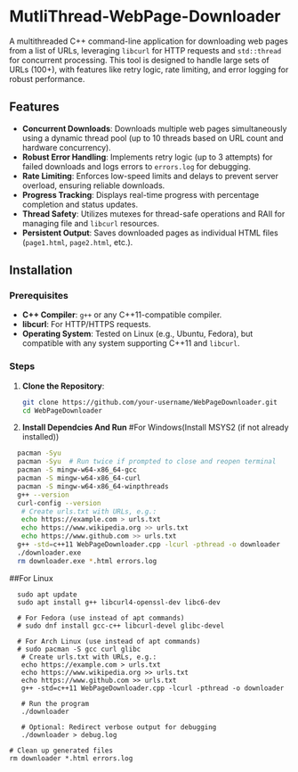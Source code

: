 # MutliThread-WebPage-Downloader

A multithreaded C++ command-line application for downloading web pages from a list of URLs, leveraging `libcurl` for HTTP requests and `std::thread` for concurrent processing. This tool is designed to handle large sets of URLs (100+), with features like retry logic, rate limiting, and error logging for robust performance.

## Features
- **Concurrent Downloads**: Downloads multiple web pages simultaneously using a dynamic thread pool (up to 10 threads based on URL count and hardware concurrency).
- **Robust Error Handling**: Implements retry logic (up to 3 attempts) for failed downloads and logs errors to `errors.log` for debugging.
- **Rate Limiting**: Enforces low-speed limits and delays to prevent server overload, ensuring reliable downloads.
- **Progress Tracking**: Displays real-time progress with percentage completion and status updates.
- **Thread Safety**: Utilizes mutexes for thread-safe operations and RAII for managing file and `libcurl` resources.
- **Persistent Output**: Saves downloaded pages as individual HTML files (`page1.html`, `page2.html`, etc.).

## Installation

### Prerequisites
- **C++ Compiler**: `g++` or any C++11-compatible compiler.
- **libcurl**: For HTTP/HTTPS requests.
- **Operating System**: Tested on Linux (e.g., Ubuntu, Fedora), but compatible with any system supporting C++11 and `libcurl`.

### Steps
1. **Clone the Repository**:
   ```bash
   git clone https://github.com/your-username/WebPageDownloader.git
   cd WebPageDownloader
2. **Install Dependcies And Run**
    #For Windows(Install MSYS2 (if not already installed))
  ```bash
    pacman -Syu
    pacman -Syu  # Run twice if prompted to close and reopen terminal
    pacman -S mingw-w64-x86_64-gcc
    pacman -S mingw-w64-x86_64-curl
    pacman -S mingw-w64-x86_64-winpthreads
    g++ --version
    curl-config --version
     # Create urls.txt with URLs, e.g.:
     echo https://example.com > urls.txt
     echo https://www.wikipedia.org >> urls.txt
     echo https://www.github.com >> urls.txt
    g++ -std=c++11 WebPageDownloader.cpp -lcurl -pthread -o downloader
    ./downloader.exe
    rm downloader.exe *.html errors.log
```
##For Linux
  ```Terminal
    sudo apt update
    sudo apt install g++ libcurl4-openssl-dev libc6-dev

    # For Fedora (use instead of apt commands)
    # sudo dnf install gcc-c++ libcurl-devel glibc-devel

    # For Arch Linux (use instead of apt commands)
    # sudo pacman -S gcc curl glibc
     # Create urls.txt with URLs, e.g.:
     echo https://example.com > urls.txt
     echo https://www.wikipedia.org >> urls.txt
     echo https://www.github.com >> urls.txt
     g++ -std=c++11 WebPageDownloader.cpp -lcurl -pthread -o downloader

     # Run the program
     ./downloader

     # Optional: Redirect verbose output for debugging
     ./downloader > debug.log

  # Clean up generated files
  rm downloader *.html errors.log
```

  
